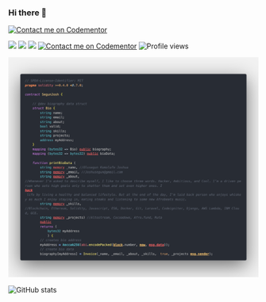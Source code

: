 ### Hi there 👋
[![Contact me on Codementor](https://www.codementor.io/m-badges/segunjosh/im-a-cm-b.svg)](https://www.codementor.io/@segunjosh?refer=badge)

[![](https://img.shields.io/badge/LinkedIn-segun-joshua)](https://www.linkedin.com/in/segun-joshua)
[![](https://img.shields.io/badge/Gmail-joshusegun%40gmail.com-red)](mailto:joshusegun@gmail.com)
[![](https://img.shields.io/badge/Twitter-%40boltannical-blue)](https://t.me/boltannical1)
[![Contact me on Codementor](https://www.codementor.io/m-badges/segunjosh/get-help.svg)](https://www.codementor.io/@segunjosh?refer=badge)
![Profile views](https://gpvc.arturio.dev/segunjosh)

![](https://github.com/segunjosh/segunjosh/blob/master/code2.png)

![GitHub stats](https://github-readme-stats.vercel.app/api?username=segunjosh&show_icons=true) 


<!--
**segunjosh/segunjosh** is a ✨ _special_ ✨ repository because its `README.md` (this file) appears on your GitHub profile.

Here are some ideas to get you started:

- 🔭 I’m currently working on ...
- 🌱 I’m currently learning ...
- 👯 I’m looking to collaborate on ...
- 🤔 I’m looking for help with ...
- 💬 Ask me about ...
- 📫 How to reach me: ...
- 😄 Pronouns: ...
- ⚡ Fun fact: ...
-->
